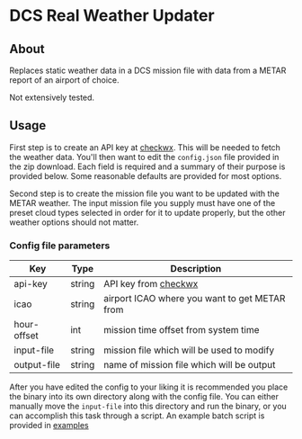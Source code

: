 # DCS Real Weather Updater

## About

Replaces static weather data in a DCS mission file with data from a METAR report
of an airport of choice.

Not extensively tested.

## Usage

First step is to create an API key at [checkwx](https://www.checkwxapi.com/).
This will be needed to fetch the weather data. You'll then want to edit the
`config.json` file provided in the zip download. Each field is required and a
summary of their purpose is provided below. Some reasonable defaults are
provided for most options.

Second step is to create the mission file you want to be updated with the METAR
weather. The input mission file you supply must have one of the preset cloud
types selected in order for it to update properly, but the other weather options
should not matter.

### Config file parameters

| Key         | Type   | Description                                        |
|-------------|--------|----------------------------------------------------|
| api-key     | string | API key from [checkwx](https://www.checkwxapi.com) |
| icao        | string | airport ICAO where you want to get METAR from      |
| hour-offset | int    | mission time offset from system time               |
| input-file  | string | mission file which will be used to modify          |
| output-file | string | name of mission file which will be output          |

After you have edited the config to your liking it is recommended you place the
binary into its own directory along with the config file. You can either
manually move the `input-file` into this directory and run the binary, or you
can accomplish this task through a script. An example batch script is provided
in [examples](./examples)
